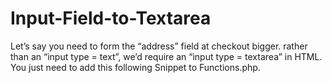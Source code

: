 # Input-Field-to-Textarea
Let’s say you need to form the “address” field at checkout bigger. rather than an “input type = text”, we’d require an “input type = textarea” in HTML. You just need to add this following Snippet to Functions.php.
